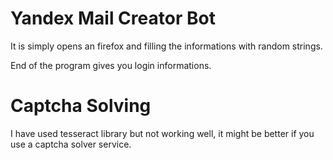 # Yandex Mail Creator Bot

It is simply opens an firefox and filling the informations with random strings.

End of the program gives you login informations.

# Captcha Solving

I have used tesseract library but not working well, it might be better if you use a captcha solver service.
